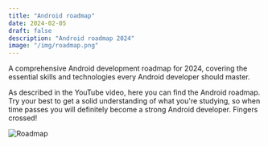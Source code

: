 ```yaml
---
title: "Android roadmap"
date: 2024-02-05
draft: false
description: "Android roadmap 2024"
image: "/img/roadmap.png"
---
```


A comprehensive Android development roadmap for 2024, covering the essential skills and technologies every Android developer should master.

<!--more-->

As described in the YouTube video, here you can find the Android roadmap.
Try your best to get a solid understanding of what you're studying, so when time passes you will definitely become a strong Android developer. Fingers crossed!

![Roadmap](/img/roadmap.png)
